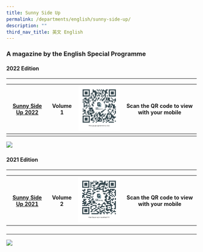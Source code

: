 ```yaml
---
title: Sunny Side Up
permalink: /departments/english/sunny-side-up/
description: ""
third_nav_title: 英文 English
---
```

### A magazine by the English Special Programme

#### 2022 Edition
------------

| [Sunny Side Up 2022](https://go.gov.sg/sunnysideup2022) |  Volume 1 | ![](/images/Departments/English/Sunny%20Side%20Up/gogovsgsunnysideup2022200by217.png) | Scan the QR code to view with your mobile  |
| -------- | -------- |  -------- |  -------- |
|   |   |   |   |

![](https://www.taonan.moe.edu.sg/images/img002.jpeg)

#### 2021 Edition
------------

| [Sunny Side Up 2021](https://go.gov.sg/sunnysideup2021) | Volume 2 | ![](/images/Departments/English/Sunny%20Side%20Up/gogovsgsunnysideup2021200by217.png)  | Scan the QR code to view with your mobile  |
| -------- | -------- |  -------- |  -------- |
|   |   |   |   |

![](https://www.taonan.moe.edu.sg/images/img001.jpeg)
